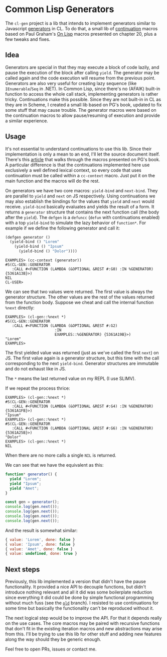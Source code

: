 # Common Lisp Generators

The `cl-gen` project is a lib that intends to implement generators similar to
Javascript
[generators](https://javascript.plainenglish.io/javascript-lazy-evaluation-generators-examples-included-f9eaa517f969)
in CL. To do that, a small lib of
[continuation](https://courses.cs.washington.edu/courses/cse341/04wi/lectures/15-scheme-continuations.html)
macros based on Paul Graham's [On Lisp](http://www.paulgraham.com/onlisp.html)
macros presented on chapter 20, plus a few tweaks and fixes.

## Idea

Generators are special in that they may execute a block of code lazily, and
pause the execution of the block after calling `yield`. The generator may be
called again and the code execution will resume from the previous point.
Generators are also very useful for creating lazy sequence (like
`IEnumerable`/`Seq` in .NET). In Common Lisp, since there's no (AFAIK) built-in
function to access the whole call stack, implementing generators is rather
tricky. Continuations make this possible. Since they are not built-in in CL as
they are in Scheme, I created a small lib based on PG's book, updated to fix
some stuff that may cause trouble. The generator macros were based on the
continuation macros to allow pause/resuming of execution and provide a similar
experience.

## Usage

It's not essential to understand continuations to use this lib. Since their
implementation is only a mean to an end, I'll let the source document itself.
There's this
[article](https://ashok-khanna.medium.com/continuations-in-common-lisp-1911cb413a03)
that walks through the macros presented on PG's book. A particular difference
is that the continuations implemented here use exclusively a well defined
lexical context, so every code that uses continuation must be called within a
`cc-context` macro. Just put it on the main function and the macros will do the
rest.

On generators we have two core macros: `yield-bind` and `next-bind`. They are
parallel to `yield` and `next` on JS respectively. Using continuations we may
also establish the bindings for the values that `yield` and `next` would
receive. `yield-bind` basically evaluates and yields the result of a form. It
returns a `generator` structure that contains the next function call (the
body after the `yield`). The `defgen` is a `defuncc` (`defun` with
continuations enabled) with a top `yield-bind` to
simulate the lazy behavior of `function*`. For example if we define the
following generator and call it:

```lisp
(defgen generator ()
  (yield-bind () "Lorem"
    (yield-bind () "Ipsum"
      (yield-bind () "Dolor"))))
```

```shell
EXAMPLES> (cc-context (generator))
#S(CL-GEN::GENERATOR
   :CALL #<FUNCTION (LAMBDA (&OPTIONAL &REST #:G0) :IN %GENERATOR) {5361A13B}>)
NIL
CL-USER>
```

We can see that two values were returned. The first value is always the
generator structure. The other values are the rest of the values returned from
the function body. Suppose we cheat and call the internal function `%next`
directly:

```shell
EXAMPLES> (cl-gen::%next *)
#S(CL-GEN::GENERATOR
   :CALL #<FUNCTION (LAMBDA (&OPTIONAL &REST #:G2)
                      :IN
                      EXAMPLES::%GENERATOR) {5361A19B}>)
"Lorem"
EXAMPLES> 
```

The first yielded value was returned (just as we've called the first `next`) on
JS. The first value again is a generator structure, but this time with the call
corresponding to the next `yield-bind`. Generator structures are immutable and
do not exhaust like in JS.

The `*` means the last returned value on my REPL (I use SLIMV).

If we repeat the process thrice:

```shell
EXAMPLES> (cl-gen::%next *)
#S(CL-GEN::GENERATOR
   :CALL #<FUNCTION (LAMBDA (&OPTIONAL &REST #:G4) :IN %GENERATOR) {5361A1FB}>)
"Ipsum"
EXAMPLES> (cl-gen::%next *)
#S(CL-GEN::GENERATOR
   :CALL #<FUNCTION (LAMBDA (&OPTIONAL &REST #:G6) :IN %GENERATOR) {5361A25B}>)
"Dolor"
EXAMPLES> (cl-gen::%next *)
NIL
```

When there are no more calls a single `NIL` is returned.

We can see that we have the equivalent as this:

```javascript
function* generator() {
  yield "Lorem";
  yield "Ipsum";
  yield "Amet";
}

const gen = generator();
console.log(gen.next());
console.log(gen.next());
console.log(gen.next());
console.log(gen.next());
```

And the result is somewhat similar:

```javascript
{ value: 'Lorem', done: false }
{ value: 'Ipsum', done: false }
{ value: 'Amet', done: false }
{ value: undefined, done: true }
```

## Next steps

Previously, this lib implemented a version that didn't have the pause
functionality. It provided a nice API to decouple functions, but didn't
introduce nothing relevant and all it did was some boilerplate reduction since
everything it did could be done by simple functional programming without much
fuss (see the [`old`]() branch). I resisted to use continuations for some time
but basically the functionality can't be reproduced without it.

The next logical step would be to improve the API. For that it depends really
on the use cases. The core macros may be paired with recursive functions that
don't fit in the existing iteration macros and new abstractions may arise from
this. I'll be trying to use this lib for other stuff and adding new features
along the way should they be generic enough.

Feel free to open PRs, issues or contact me.
